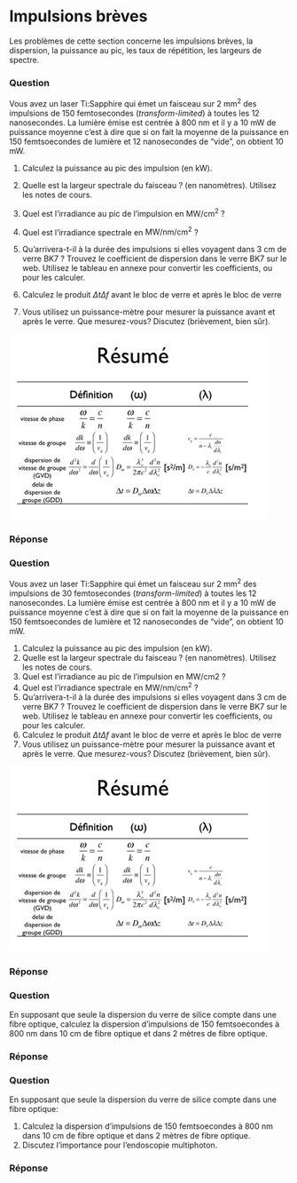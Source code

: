 # Impulsions brèves

Les problèmes de cette section concerne les impulsions brèves, la dispersion, la puissance au pic, les taux de répétition, les largeurs de spectre.
### Question

Vous avez un laser Ti:Sapphire qui émet un faisceau sur $2\ \text{mm}^2$ des impulsions de 150 femtosecondes (*transform-limited*) à toutes les 12 nanosecondes. La lumière émise est centrée à 800 nm et il y a 10 mW de puissance moyenne c’est à dire que si on fait la moyenne de la puissance en 150 femtsoecondes de lumière et 12 nanosecondes de “vide”, on obtient 10 mW.

1. Calculez la puissance au pic des impulsion (en kW).
2. Quelle est la largeur spectrale du faisceau ? (en nanomètres).  Utilisez les notes de cours.

3. Quel est l’irradiance au pic de l’impulsion en $\text{MW/cm}^2$ ?

4. Quel est l’irradiance spectrale en $\text{MW/nm/cm}^2$ ?

5. Qu’arrivera-t-il à la durée des impulsions si elles voyagent dans 3 cm de verre BK7 ? Trouvez le coefficient de dispersion dans le verre BK7 sur le web. Utilisez le tableau en annexe pour convertir les coefficients, ou pour les calculer.

6. Calculez le produit  $\Delta t \Delta f$ avant le bloc de verre et après le bloc de verre

7. Vous utilisez un puissance-mètre pour mesurer la puissance avant et après le verre. Que mesurez-vous? Discutez (brièvement, bien sûr).



![image-20190109203149671](assets/image-20190109203149671.png)

### Réponse
### Question

Vous avez un laser Ti:Sapphire qui émet un faisceau sur $2\ \text{mm}^2$ des impulsions de 30 femtosecondes (*transform-limited*) à toutes les 12 nanosecondes. La lumière émise est centrée à 800 nm et il y a 10 mW de puissance moyenne c’est à dire que si on fait la moyenne de la puissance en 150 femtsoecondes de lumière et 12 nanosecondes de “vide”, on obtient 10 mW.

1. Calculez la puissance au pic des impulsion (en kW).
2. Quelle est la largeur spectrale du faisceau ? (en nanomètres).  Utilisez les notes de cours.
3. Quel est l’irradiance au pic de l’impulsion en MW/cm2 ?
4. Quel est l’irradiance spectrale en $\text{MW/nm/cm}^2$ ?
5. Qu’arrivera-t-il à la durée des impulsions si elles voyagent dans 3 cm de verre BK7 ? Trouvez le coefficient de dispersion dans le verre BK7 sur le web. Utilisez le tableau en annexe pour convertir les coefficients, ou pour les calculer.
6. Calculez le produit  $\Delta t \Delta f$ avant le bloc de verre et après le bloc de verre
7. Vous utilisez un puissance-mètre pour mesurer la puissance avant et après le verre. Que mesurez-vous? Discutez (brièvement, bien sûr).



![image-20190109203149671](../009-Impulsions%20breves/assets/image-20190109203149671.png)

### Réponse

### Question

En supposant que seule la dispersion du verre de silice compte dans une fibre optique, calculez la dispersion d’impulsions de 150 femtsoecondes à 800 nm dans 10 cm de fibre optique et dans 2 mètres de fibre optique. 

### Réponse

### Question

En supposant que seule la dispersion du verre de silice compte dans une fibre optique:

1. Calculez la dispersion d’impulsions de 150 femtsoecondes à 800 nm dans 10 cm de fibre optique et dans 2 mètres de fibre optique. 
2. Discutez l’importance pour l’endoscopie multiphoton.

### Réponse



